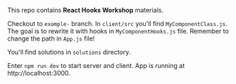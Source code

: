 This repo contains **React Hooks Workshop** materials.

Checkout to `example-` branch. In `client/src` you'll find `MyComponentClass.js`. The goal is to rewrite it with hooks in `MyComponentHooks.js` file. Remember to change the path in `App.js` file!

You'll find solutions in `solutions` directory.

Enter  `npm run dev` to start server and client. App is running at http://localhost:3000.